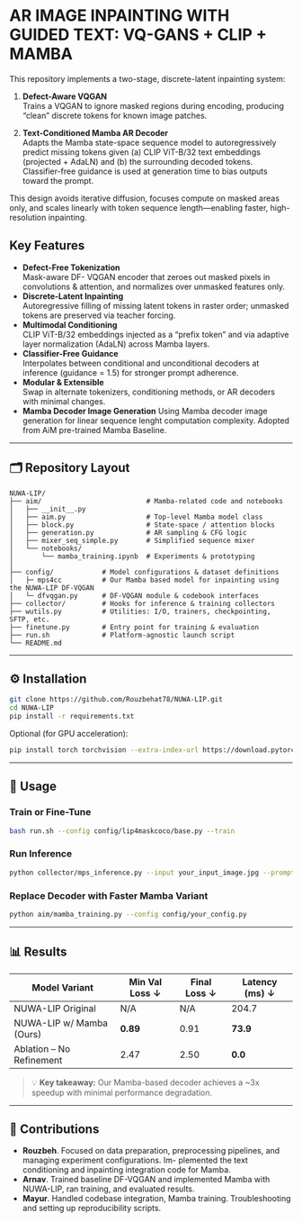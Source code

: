 
# AR IMAGE INPAINTING WITH GUIDED TEXT: VQ-GANS + CLIP + MAMBA
This repository implements a two-stage, discrete-latent inpainting system:

1. **Defect-Aware VQGAN**  
   Trains a VQGAN to ignore masked regions during encoding, producing “clean” discrete tokens for known image patches.

2. **Text-Conditioned Mamba AR Decoder**  
   Adapts the Mamba state-space sequence model to autoregressively predict missing tokens given (a) CLIP ViT-B/32 text embeddings (projected + AdaLN) and (b) the surrounding decoded tokens.  
   Classifier-free guidance is used at generation time to bias outputs toward the prompt.

This design avoids iterative diffusion, focuses compute on masked areas only, and scales linearly with token sequence length—enabling faster, high-resolution inpainting.

##  Key Features

- **Defect-Free Tokenization**  
  Mask-aware  DF- VQGAN encoder that zeroes out masked pixels in convolutions & attention, and normalizes over unmasked features only.
- **Discrete-Latent Inpainting**  
  Autoregressive filling of missing latent tokens in raster order; unmasked tokens are preserved via teacher forcing.
- **Multimodal Conditioning**  
  CLIP ViT-B/32 embeddings injected as a “prefix token” and via adaptive layer normalization (AdaLN) across Mamba layers.
- **Classifier-Free Guidance**  
  Interpolates between conditional and unconditional decoders at inference (guidance = 1.5) for stronger prompt adherence.
- **Modular & Extensible**  
  Swap in alternate tokenizers, conditioning methods, or AR decoders with minimal changes.
- **Mamba Decoder Image Generation**
  Using Mamba decoder image generation for linear sequence lenght computation complexity. Adopted from AiM pre-trained Mamba Baseline.


---

## 🗂 Repository Layout

```
NUWA‑LIP/
├── aim/                          # Mamba‐related code and notebooks
│   ├── __init__.py
│   ├── aim.py                    # Top‐level Mamba model class
│   ├── block.py                  # State‐space / attention blocks
│   ├── generation.py             # AR sampling & CFG logic
│   ├── mixer_seq_simple.py       # Simplified sequence mixer
│   └── notebooks/
│       └── mamba_training.ipynb  # Experiments & prototyping
│
├── config/            # Model configurations & dataset definitions
│   ├─ mps4cc          # Our Mamba based model for inpainting using the NUWA-LIP DF-VQGAN
│   └─ dfvqgan.py      # DF‑VQGAN module & codebook interfaces
├── collector/         # Hooks for inference & training collectors
├── wutils.py          # Utilities: I/O, trainers, checkpointing, SFTP, etc.
├── finetune.py        # Entry point for training & evaluation
├── run.sh             # Platform‑agnostic launch script
└── README.md          
```

---

## ⚙️ Installation

```bash
git clone https://github.com/Rouzbehat78/NUWA-LIP.git
cd NUWA-LIP
pip install -r requirements.txt
```

Optional (for GPU acceleration):
```bash
pip install torch torchvision --extra-index-url https://download.pytorch.org/whl/cu118
```

---

## 🚀 Usage

### Train or Fine-Tune
```bash
bash run.sh --config config/lip4maskcoco/base.py --train
```

### Run Inference
```bash
python collector/mps_inference.py --input your_input_image.jpg --prompt "A sunset over the mountains"
```

### Replace Decoder with Faster Mamba Variant
```bash
python aim/mamba_training.py --config config/your_config.py
```

---

## 📊 Results

| **Model Variant**         | **Min Val Loss ↓** | **Final Loss ↓** | **Latency (ms) ↓** |
|---------------------------|---------------------|-------------------|---------------------|
| NUWA-LIP Original         | N/A                 | N/A               | 204.7               |
| NUWA-LIP w/ Mamba (Ours)  | **0.89**           | 0.91              | **73.9**            |
| Ablation – No Refinement  | 2.47                | 2.50              | **0.0**             |

> 💡 **Key takeaway:** Our Mamba-based decoder achieves a ~3x speedup with minimal performance degradation.

---

## 🤝 Contributions
- **Rouzbeh**. Focused on data preparation, preprocessing
pipelines, and managing experiment configurations. Im-
plemented the text conditioning and inpainting integration
code for Mamba.
- **Arnav**. Trained baseline DF-VQGAN and implemented
Mamba with NUWA-LIP, ran training, and evaluated results.
- **Mayur**. Handled codebase integration, Mamba training.
Troubleshooting and setting up reproducibility scripts.